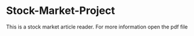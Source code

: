 # Stock-Market-Project
This is a stock market article reader. For more information open the pdf file
